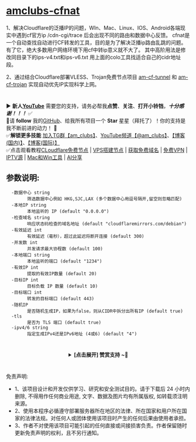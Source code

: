 # [amclubs-cfnat](https://github.com/amclubs/amclubs-cfnat)
1、解决Cloudflare的泛播IP的问题，WIn、Mac、Linux、IOS、Android各端现实中遇到cf官方ip /cdn-cgi/trace 后会出现不同的路由和数据中心反馈。 cfnat是一个自动查找自动进行CF转发的工具，目的是为了解决泛播ip路由乱跳的问题。 有了它，绝大多数用户网络环境下用cf中转ip意义就不大了。 其中高阶用法是修改同目录下的ips-v4.txt和ips-v6.txt 用上面的colo工具找适合自己的cidr地址段。

2、通过结合Cloudflare部署VLESS、Trojan免费节点项目 [am-cf-tunnel](https://github.com/amclubs/am-cf-tunnel) 和 [am-cf-trojan](https://github.com/amclubs/am-cf-trojan) 实现自动优先IP实现科学上网。

#
▶️ **新人[YouTube](https://youtube.com/@am_clubs?sub_confirmation=1)** 需要您的支持，请务必帮我**点赞**、**关注**、**打开小铃铛**，***十分感谢！！！*** ✅
</br>🎁请 **follow** 我的[GitHub](https://github.com/amclubs)、给我所有项目一个 **Star** 星星（拜托了）！你的支持是我不断前进的动力！ 💖
</br>✅**解锁更多技能** [加入TG群【am_clubs】](https://t.me/am_clubs)、[YouTube频道【@am_clubs】](https://youtube.com/@am_clubs?sub_confirmation=1)、[【博客(国内)】](https://amclubss.com)、[【博客(国际)】](https://amclubs.blogspot.com) 
</br>✅点击观看教程[CLoudflare免费节点](https://www.youtube.com/playlist?list=PLGVQi7TjHKXbrY0Pk8gm3T7m8MZ-InquF) | [VPS搭建节点](https://www.youtube.com/playlist?list=PLGVQi7TjHKXaVlrHP9Du61CaEThYCQaiY) | [获取免费域名](https://www.youtube.com/playlist?list=PLGVQi7TjHKXZGODTvB8DEervrmHANQ1AR) | [免费VPN](https://www.youtube.com/playlist?list=PLGVQi7TjHKXY7V2JF-ShRSVwGANlZULdk) | [IPTV源](https://www.youtube.com/playlist?list=PLGVQi7TjHKXbkozDYVsDRJhbnNaEOC76w) | [Mac和Win工具](https://www.youtube.com/playlist?list=PLGVQi7TjHKXYBWu65yP8E08HxAu9LbCWm) | [AI分享](https://www.youtube.com/playlist?list=PLGVQi7TjHKXaodkM-mS-2Nwggwc5wRjqY)


## 参数说明:
~~~
  -数据中心 string
        筛选数据中心例如 HKG,SJC,LAX (多个数据中心用逗号隔开,留空则忽略匹配)
  -本地IP string
        本地监听的 IP (default "0.0.0.0")
  -检查域名 string
        响应状态码检查的域名地址 (default "cloudflaremirrors.com/debian")
  -有效延迟 int
        有效延迟（毫秒），超过此延迟将断开连接 (default 300)
  -并发数 int
        并发请求最大协程数 (default 100)
  -本地端口 string
        本地监听的端口 (default "1234")
  -有效IP int
        提取的有效IP数量 (default 20)
  -目标IP int
        目标负载 IP 数量 (default 10)
  -目标端口 int
        转发的目标端口 (default 443)
  -随机IP
        是否随机生成IP，如果为false，则从CIDR中拆分出所有IP (default true)
  -tls
        是否为 TLS 端口 (default true)
  -ipv4/6 string
        指定生成IPv4还是IPv6地址 (4或6) (default "4")
~~~


 # 
<center>
<details><summary><strong> [点击展开] 赞赏支持 ~🧧</strong></summary>
*我非常感谢您的赞赏和支持，它们将极大地激励我继续创新，持续产生有价值的工作。*

- **USDT-TRC20:** `TWTxUyay6QJN3K4fs4kvJTT8Zfa2mWTwDD`
- **TRX-TRC20:** `TWTxUyay6QJN3K4fs4kvJTT8Zfa2mWTwDD`

<div align="center"> 
  <img src="https://github.com/user-attachments/assets/e6cdc42a-6374-4722-b833-601738f72196" width="200"></br> 
  TRC10/TRC20扫码支付 
</div> 
</details>
</center>

 #
 免责声明:
 - 1、该项目设计和开发仅供学习、研究和安全测试目的。请于下载后 24 小时内删除, 不得用作任何商业用途, 文字、数据及图片均有所属版权, 如转载须注明来源。
 - 2、使用本程序必循遵守部署服务器所在地区的法律、所在国家和用户所在国家的法律法规。对任何人或团体使用该项目时产生的任何后果由使用者承担。
 - 3、作者不对使用该项目可能引起的任何直接或间接损害负责。作者保留随时更新免责声明的权利，且不另行通知。
